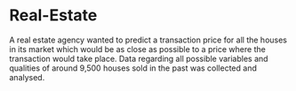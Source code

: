 # Real-Estate
A real estate agency wanted to predict a transaction price for all the houses in its market which would be as close as possible to a price where the transaction would take place. Data regarding all possible variables and qualities of around 9,500 houses sold in the past was collected and analysed.
